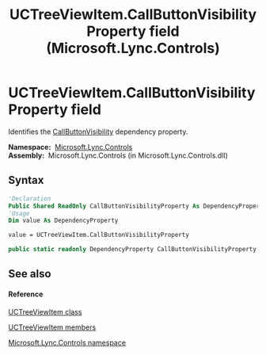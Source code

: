 ﻿---
title: UCTreeViewItem.CallButtonVisibilityProperty field (Microsoft.Lync.Controls)
TOCTitle: CallButtonVisibilityProperty field
ms:assetid: F:Microsoft.Lync.Controls.UCTreeViewItem.CallButtonVisibilityProperty_DI_3_UC_OCS14MrefLyncWPF
ms:mtpsurl: https://msdn.microsoft.com/en-us/library/microsoft.lync.controls.uctreeviewitem.callbuttonvisibilityproperty_di_3_uc_ocs14mreflyncwpf(v=office.15)
ms:contentKeyID: 48596323
ms.date: 07/28/2014
mtps_version: v=office.15
f1_keywords:
- Microsoft.Lync.Controls.UCTreeViewItem.CallButtonVisibilityProperty
dev_langs:
- CSharp
- JScript
- VB
- other
---

# UCTreeViewItem.CallButtonVisibilityProperty field

Identifies the [CallButtonVisibility](uctreeviewitem-callbuttonvisibility-property-microsoft-lync-controls_1.md) dependency property.

**Namespace:**  [Microsoft.Lync.Controls](microsoft-lync-controls-namespace_1.md)  
**Assembly:**  Microsoft.Lync.Controls (in Microsoft.Lync.Controls.dll)

## Syntax

``` vb
'Declaration
Public Shared ReadOnly CallButtonVisibilityProperty As DependencyProperty
'Usage
Dim value As DependencyProperty

value = UCTreeViewItem.CallButtonVisibilityProperty
```

``` csharp
public static readonly DependencyProperty CallButtonVisibilityProperty
```

## See also

#### Reference

[UCTreeViewItem class](uctreeviewitem-class-microsoft-lync-controls_1.md)

[UCTreeViewItem members](uctreeviewitem-members-microsoft-lync-controls_1.md)

[Microsoft.Lync.Controls namespace](microsoft-lync-controls-namespace_1.md)

